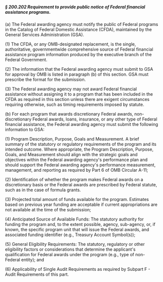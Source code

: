 ##### § 200.202 Requirement to provide public notice of Federal financial assistance programs. #####

(a) The Federal awarding agency must notify the public of Federal programs in the Catalog of Federal Domestic Assistance (CFDA), maintained by the General Services Administration (GSA).

(1) The CFDA, or any OMB-designated replacement, is the single, authoritative, governmentwide comprehensive source of Federal financial assistance program information produced by the executive branch of the Federal Government.

(2) The information that the Federal awarding agency must submit to GSA for approval by OMB is listed in paragraph (b) of this section. GSA must prescribe the format for the submission.

(3) The Federal awarding agency may not award Federal financial assistance without assigning it to a program that has been included in the CFDA as required in this section unless there are exigent circumstances requiring otherwise, such as timing requirements imposed by statute.

(b) For each program that awards discretionary Federal awards, non-discretionary Federal awards, loans, insurance, or any other type of Federal financial assistance, the Federal awarding agency must submit the following information to GSA:

(1) Program Description, Purpose, Goals and Measurement. A brief summary of the statutory or regulatory requirements of the program and its intended outcome. Where appropriate, the Program Description, Purpose, Goals, and Measurement should align with the strategic goals and objectives within the Federal awarding agency's performance plan and should support the Federal awarding agency's performance measurement, management, and reporting as required by Part 6 of OMB Circular A-11;

(2) Identification of whether the program makes Federal awards on a discretionary basis or the Federal awards are prescribed by Federal statute, such as in the case of formula grants.

(3) Projected total amount of funds available for the program. Estimates based on previous year funding are acceptable if current appropriations are not available at the time of the submission;

(4) Anticipated Source of Available Funds: The statutory authority for funding the program and, to the extent possible, agency, sub-agency, or, if known, the specific program unit that will issue the Federal awards, and associated funding identifier (e.g., Treasury Account Symbol(s));

(5) General Eligibility Requirements: The statutory, regulatory or other eligibility factors or considerations that determine the applicant's qualification for Federal awards under the program (e.g., type of non-Federal entity); and

(6) Applicability of Single Audit Requirements as required by Subpart F - Audit Requirements of this part.